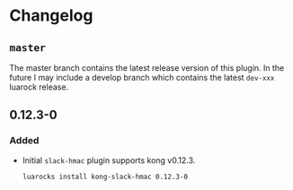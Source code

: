 # Changelog
## `master`
The master branch contains the latest release version of this plugin. In the future I may include a develop branch which contains the latest `dev-xxx` luarock release.

## 0.12.3-0
### Added
- Initial `slack-hmac` plugin supports kong v0.12.3.
    ```
    luarocks install kong-slack-hmac 0.12.3-0
    ```
